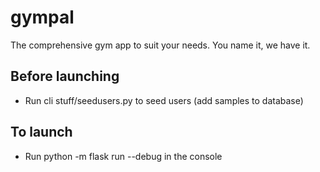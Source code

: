 # gympal
The comprehensive gym app to suit your needs. You name it, we have it.

## Before launching
- Run cli stuff/seedusers.py to seed users (add samples to database)

## To launch
- Run python -m flask run --debug in the console